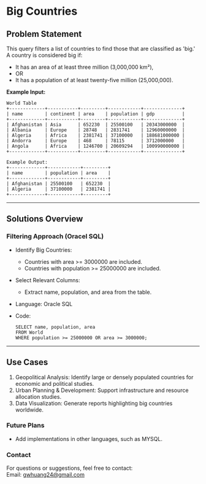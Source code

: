 # **Big Countries**

## **Problem Statement**
This query filters a list of countries to find those that are classified as 'big.' A country is considered big if:  
- It has an area of at least three million (3,000,000 km²), 
- OR
- It has a population of at least twenty-five million (25,000,000).

**Example Input:**
  ```
  World Table
  +-------------+-----------+---------+------------+--------------+
  | name        | continent | area    | population | gdp          |
  +-------------+-----------+---------+------------+--------------+
  | Afghanistan | Asia      | 652230  | 25500100   | 20343000000  |
  | Albania     | Europe    | 28748   | 2831741    | 12960000000  |
  | Algeria     | Africa    | 2381741 | 37100000   | 188681000000 |
  | Andorra     | Europe    | 468     | 78115      | 3712000000   |
  | Angola      | Africa    | 1246700 | 20609294   | 100990000000 |
  +-------------+-----------+---------+------------+--------------+

  Example Output:
  +-------------+------------+---------+
  | name        | population | area    |
  +-------------+------------+---------+
  | Afghanistan | 25500100   | 652230  |
  | Algeria     | 37100000   | 2381741 |
  +-------------+------------+---------+
  ```
---

## **Solutions Overview**
### **Filtering Approach (Oracel SQL)**
- Identify Big Countries:
  - Countries with area >= 3000000 are included.
  - Countries with population >= 25000000 are included.
- Select Relevant Columns:
  - Extract name, population, and area from the table.
   
- Language: Oracle SQL
- Code:
  ```
  SELECT name, population, area
  FROM World
  WHERE population >= 25000000 OR area >= 3000000;
  ```
  
---

## **Use Cases**
1. Geopolitical Analysis: Identify large or densely populated countries for economic and political studies.
2. Urban Planning & Development: Support infrastructure and resource allocation studies.
3. Data Visualization: Generate reports highlighting big countries worldwide.

### **Future Plans**
- Add implementations in other languages, such as MYSQL.
  
### **Contact**
For questions or suggestions, feel free to contact:  
Email: gwhuang24@gmail.com
